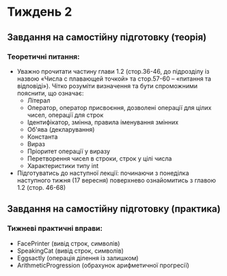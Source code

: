# Тиждень 2

## Завдання на самостійну підготовку (теорія)
### Теоретичні питання:
- Уважно прочитати частину глави 1.2 (стор.36-46, до підрозділу із назвою «Числа с
   плавающей точкой» та стор.57-60 – «питання та відповіді»). Чітко розуміти
   визначення та бути спроможними пояснити, що означає:
   - Літерал
   - Оператор, оператор присвоєння, дозволені операції для цілих чисел, операції для строк
   - Ідентифікатор, змінна, правила іменування змінних
   - Об'ява (декларування)
   - Константа
   - Вираз
   - Пріоритет операції у виразу
   - Перетворення чисел в строки, строк у цілі числа
   - Характеристики типу int
- Підготуватись до наступної лекції: починаючи з понеділка наступного тижня (17
   вересня) поверхнево ознайомитись з главою 1.2 (стор. 46-68)

## Завдання на самостійну підготовку (практика)
### Тижневі практичні вправи:
   - FacePrinter (вивід строк, символів)
   - SpeakingCat (вивід строк, символів)
   - Eggsactly (операція ділення із залишком)
   - ArithmeticProgression (обрахунок арифметичної прогресії)